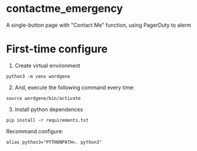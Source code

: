# contactme_emergency
A single-button page with "Contact Me" function, using PagerDuty to alerm

# First-time configure

1. Create virtual environment
```
python3 -m venv wordgene
```
2. And, execute the following command every time:
```
source wordgene/bin/activate
```
3. Install python dependences
```
pip install -r requirements.txt
```
Recommand configure:
```
alias python3="PYTHONPATH=. python3"
```